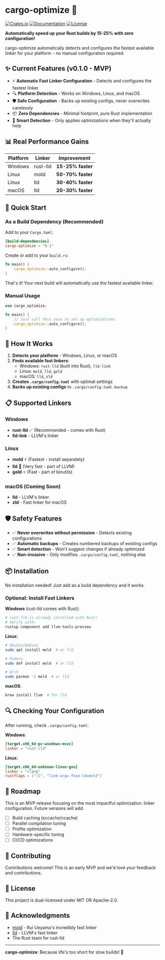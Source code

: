 # cargo-optimize 🚀

[![Crates.io](https://img.shields.io/crates/v/cargo-optimize.svg)](https://crates.io/crates/cargo-optimize)
[![Documentation](https://docs.rs/cargo-optimize/badge.svg)](https://docs.rs/cargo-optimize)
[![License](https://img.shields.io/crates/l/cargo-optimize.svg)](LICENSE)

**Automatically speed up your Rust builds by 15-25% with zero configuration!**

cargo-optimize automatically detects and configures the fastest available linker for your platform - no manual configuration required.

## ✨ Current Features (v0.1.0 - MVP)

- ⚡ **Automatic Fast Linker Configuration** - Detects and configures the fastest linker
- 🔍 **Platform Detection** - Works on Windows, Linux, and macOS
- 🛡️ **Safe Configuration** - Backs up existing configs, never overwrites carelessly
- 📦 **Zero Dependencies** - Minimal footprint, pure Rust implementation
- 🎯 **Smart Detection** - Only applies optimizations when they'll actually help

## 📊 Real Performance Gains

| Platform | Linker | Improvement |
|----------|--------|-------------|
| Windows | rust-lld | **15-25% faster** |
| Linux | mold | **50-70% faster** |
| Linux | lld | **30-40% faster** |
| macOS | lld | **20-30% faster** |

## 🚀 Quick Start

### As a Build Dependency (Recommended)

Add to your `Cargo.toml`:
```toml
[build-dependencies]
cargo-optimize = "0.1"
```

Create or add to your `build.rs`:
```rust
fn main() {
    cargo_optimize::auto_configure();
}
```

That's it! Your next build will automatically use the fastest available linker.

### Manual Usage

```rust
use cargo_optimize;

fn main() {
    // Just call this once to set up optimizations
    cargo_optimize::auto_configure();
}
```

## 🔧 How It Works

1. **Detects your platform** - Windows, Linux, or macOS
2. **Finds available fast linkers**:
   - Windows: `rust-lld` (built into Rust), `lld-link`
   - Linux: `mold`, `lld`, `gold`
   - macOS: `lld`, `zld`
3. **Creates `.cargo/config.toml`** with optimal settings
4. **Backs up existing configs** to `.cargo/config.toml.backup`

## 📋 Supported Linkers

### Windows
- **rust-lld** ✅ (Recommended - comes with Rust)
- **lld-link** - LLVM's linker

### Linux
- **mold** ⚡ (Fastest - install separately)
- **lld** 🚀 (Very fast - part of LLVM)
- **gold** ⭐ (Fast - part of binutils)

### macOS (Coming Soon)
- **lld** - LLVM's linker
- **zld** - Fast linker for macOS

## 🛡️ Safety Features

- ✅ **Never overwrites without permission** - Detects existing configurations
- ✅ **Automatic backups** - Creates numbered backups of existing configs
- ✅ **Smart detection** - Won't suggest changes if already optimized
- ✅ **Non-invasive** - Only modifies `.cargo/config.toml`, nothing else

## 📦 Installation

No installation needed! Just add as a build dependency and it works.

### Optional: Install Fast Linkers

**Windows** (rust-lld comes with Rust):
```bash
# rust-lld is already installed with Rust!
# Verify with:
rustup component add llvm-tools-preview
```

**Linux**:
```bash
# Ubuntu/Debian
sudo apt install mold  # or lld

# Fedora
sudo dnf install mold  # or lld

# Arch
sudo pacman -S mold  # or lld
```

**macOS**:
```bash
brew install llvm  # for lld
```

## 🔍 Checking Your Configuration

After running, check `.cargo/config.toml`:

**Windows**:
```toml
[target.x86_64-pc-windows-msvc]
linker = "rust-lld"
```

**Linux**:
```toml
[target.x86_64-unknown-linux-gnu]
linker = "clang"
rustflags = ["-C", "link-arg=-fuse-ld=mold"]
```

## 🚧 Roadmap

This is an MVP release focusing on the most impactful optimization: linker configuration. Future versions will add:

- [ ] Build caching (sccache/ccache)
- [ ] Parallel compilation tuning
- [ ] Profile optimization
- [ ] Hardware-specific tuning
- [ ] CI/CD optimizations

## 🤝 Contributing

Contributions welcome! This is an early MVP and we'd love your feedback and contributions.

## 📄 License

This project is dual-licensed under MIT OR Apache-2.0.

## 🙏 Acknowledgments

- [mold](https://github.com/rui314/mold) - Rui Ueyama's incredibly fast linker
- [lld](https://lld.llvm.org/) - LLVM's fast linker
- The Rust team for rust-lld

---

**cargo-optimize**: Because life's too short for slow builds! 🚀
